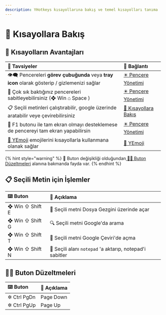 ```yaml
---
description: YHotkeys kısayollarına bakış ve temel kısayolları tanıma
---
```


# 👀 Kısayollara Bakış

## 💖 Kısayolların Avantajları

| 🌟 Tavsiyeler | 🔗 Bağlantı |
| :--- | :--- |
| 👁‍🗨 Pencereleri **görev çubuğunda** veya **tray icon** olarak gösterip / gizlemenizi sağlar | [✴️ Pencere Yönetimi](pencere-yoenetimi.md) |
| 📌 Çok sık baktığınız pencereleri sabitleyebilirsiniz \(❖ Win ⌂ Space \) | [✴️ Pencere Yönetimi](pencere-yoenetimi.md) |
| 📋 Seçili metinleri çalıştırabilir, google üzerinde aratabilir veye çevirebilirsiniz | [👀 Kısayollara Bakış](secili-metin-icin-islemler.md) |
| 🔳 F1 butonu ile tam ekran olmayı desteklemese de pencereyi tam ekran yapabilirsin | [✴️ Pencere Yönetimi](pencere-yoenetimi.md) |
| [🚀 YEmoji](../yemoji.md) emojilerini kısayollarla kullanmana olanak sağlar | [🚀 YEmoji](../yemoji.md) |

{% hint style="warning" %}
📢 Buton değişikliği olduğundan[ 👨‍🔧 Buton Düzeltmeleri](secili-metin-icin-islemler.md#buton-duezeltmeleri) alanına bakmanda fayda var.
{% endhint %}

## 📋 Seçili Metin için İşlemler

| ⌨️ Buton | 📑 Açıklama |
| :--- | :--- |
| ❖ Win ⇧ Shift E | 📂 Seçili metni Dosya Gezgini üzerinde açar |
| ❖ Win ⇧ Shift G | 🔍 Seçili metni Google'da arama |
| ❖ Win ⇧ Shift T | 💱 Seçili metni Google Çeviri'de açma |
| ❖ Win ⇧ Shift N | 📝 Seçili alanı `notepad` 'a aktarıp, notepad'i sabitler |

## 👨‍🔧 Buton Düzeltmeleri

| ⌨️ Buton | 📑 Açıklama |
| :--- | :--- |
| ✲ Ctrl PgDn | Page Down |
| ✲ Ctrl PgUp | Page Up |


